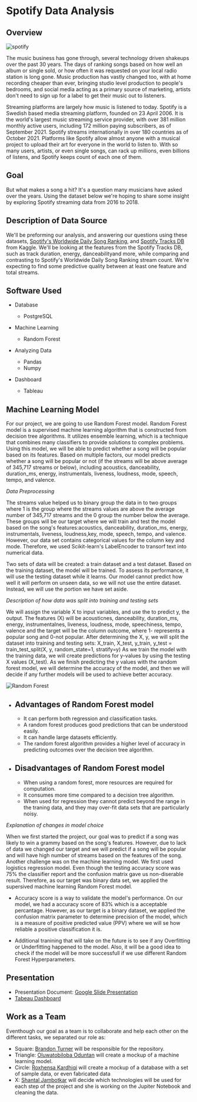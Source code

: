 
# Spotify Data Analysis


## Overview

![spotify](https://user-images.githubusercontent.com/89357104/147999820-7eac0382-2b34-476b-818e-85ff8c85c78f.jpeg)

The music business has gone through, several technology driven shakeups over the past 30 years. The days of ranking songs based on how well
an album or single sold, or how often it was requested on your local radio station is long gone. Music production has vastly changed too, 
with at home recording cheaper than ever, bringing studio level production to people's bedrooms, and social media acting as a primary source
of marketing, artists don't need to sign up for a label to get their music out to listeners. 

Streaming platforms are largely how music is listened to today. Spotify is a Swedish based media streaming platform, founded on 23 April 2006. 
It is the world's largest music streaming service provider, with over 381 million monthly active users, including 172 million paying subscribers, 
as of September 2021. Spotify streams internationally in over 180 countries as of October 2021. Platforms like Spotify allow almost anyone with 
a musical project to upload their art for everyone in the world to listen to. With so many users, artists, or even single songs, can rack up 
millions, even billions of listens, and Spotify keeps count of each one of them.

## Goal
But what makes a song a hit? It's a question many musicians have asked over the years. Using the dataset below we're hoping to share
some insight by exploring Spotify streaming data from 2016 to 2018.


## Description of Data Source
We'll be preforming our analysis, and answering our questions using these datasets, [Spotify's Worldwide Daily Song Ranking](https://www.kaggle.com/edumucelli/spotifys-worldwide-daily-song-ranking/data), and [Spotify Tracks DB](https://www.kaggle.com/zaheenhamidani/ultimate-spotify-tracks-db?select=SpotifyFeatures.csv) from Kaggle. 
We'll be looking at the features from the Spotify Tracks DB, such as track duration, energy, danceabilityand more, while comparing and contrasting 
to Spotify's Worldwide Daily Song Ranking stream count. We're expecting to find some predictive quality between at least one feature and total streams.



## Software Used
  * Database
    * PostgreSQL
  
  * Machine Learning 
    * Random Forest
    
  * Analyzing Data
    * Pandas 
    * Numpy 
    
  * Dashboard
    * Tableau
  

## Machine Learning Model

For our project, we are going to use Random Forest model. Random Forest model is a supervised machine learning algorithm that is constructed from decision tree algorithms. It utilizes ensemble learning, which is a technique that combines many classifiers to provide solutions to complex problems. Using this model, we will be able to predict whether a song will be popular based on its features. Based on multiple factors, our model predicts whether a song will be popular or not (if the streams will be above average of 345,717 streams or below), including acoustics, danceability, duration_ms, energy, instrumentals, liveness, loudness, mode, speech, tempo, and valence.

*Data Preprocessing*

The streams value helped us to binary group the data in to two groups where 1 is the group where the streams values are above the average number of 345,717 streams and the 0 group the number below the average. These groups will be our target where we will train and test the model based on the song's features:acoustics, danceability, duration_ms, energy, instrumentals, liveness, loudness,key, mode, speech, tempo, and valence.
However, our data set contains categorical values for the column key and mode. Therefore, we used Scikit-learn's LabelEncoder to transorf text into numerical data.

Two sets of data will be created: a train dataset and a test dataset. Based on the training dataset, the model will be trained. To assess its performance, it will use the testing dataset while it learns. Our model cannot predict how well it will perform on unseen data, so we will not use the entire dataset. Instead, we will use the portion we have set aside.

*Description of how data was split into training and testing sets*

We will assign the variable X to input variables, and use the to predict y, the output. The features (X) will be acousticnes, danceability, duration_ms, energy, instrumentalnes, liveness, loudness, mode, speechiness, tempo, valence and the target will be the column outcome, where 1- represents a popular song and 0-not popular.
After determining the X, y, we will split the dataset into training and testing sets: X_train, X_test, y_train, y_test = train_test_split(X, y, random_state=1, stratify=y)
As we train the model with the training data, we will create predictions for y-values by using the testing X values (X_test).
As we finish predicting the y values with the random forest model, we will determine the accuracy of the model, and then we will decide if any further models will be used to achieve better accuracy.

![Random Forest](https://github.com/BrandonTur90/Spotify-Data-Analysis/blob/main/Resources/Random%20forest%20clasifier.png?raw=true)

* ## Advantages of Random Forest model
  - It can perform both regression and classification tasks.
  - A random forest produces good predictions that can be understood easily.
  - It can handle large datasets efficiently.
  - The random forest algorithm provides a higher level of accuracy in predicting outcomes over the decision tree algorithm.

* ## Disadvantages of Random Forest model
  - When using a random forest, more resources are required for computation.
  - It consumes more time compared to a decision tree algorithm.
  - When used for regression they cannot predict beyond the range in the traning data, and they may over-fit data sets that are particularly noisy.

*Explanation of changes in model choice*

When we first started the project, our goal was to predict if a song was likely to win a grammy based on the song's features. However, due to lack of data we changed our target and we will predict if a song will be popular and will have high number of streams based on the features of the song.
Another challenge was on the machine learning model. We first used logistics regression model. Even though the testing accuracy score was 75% the classifier report and the confusion matrix gave us non-diserable result. Therefore, as our target was binary data set, we applied the supersived machine learning Random Forest model.

* Accuracy score is a way to validate the model's performance. On our model, we had a accuracy score of 83% which is a acceptable percantage. However, as our target is a binary dataset, we applied the confusion matrix parameter to determine precision of the model, which is a measure of positive predicted value (PPV) where we will se how reliable a positive classification it is.

* Additional tranining that will take on the future is to see if any Overfitting or Underfitting happened to the model.
Also, it will be a good idea to check if the model will be more successfull if we use different Random Forest Hyperparameters.
  


## Presentation 

* Presentation Document: [Google Slide Presentation](https://docs.google.com/presentation/d/1kofNapJf18HnhgTNp6hX8VxUg7Z1qYCCVxNfF793xiA/edit#slide=id.g723630543_3_0)
* [Tabeau Dashboard](https://public.tableau.com/app/profile/brandon.turner7839/viz/Spotify_16426402434380/SpotifyStreamingAnalysis?publish=yes)

## Work as a Team

Eventhough our goal as a team is to collaborate and help each other on the different tasks, we separated our role as:
* Square: [Brandon Turner](https://github.com/BrandonTur90) will be responsible for the repository.
* Triangle: [Oluwatobiloba Oduntan](https://github.com/Tobi1018) will create a mockup of a machine learning model.
* Circle: [Roxhensa Kardhiqi](https://github.com/roxhensa02) will create a mockup of a database with a set of sample data, or even fabricated data
* X: [Shantal Jambotkar](https://github.com/shantaljambotkar) will decide which technologies will be used for each step of the project and she is working on the Jupiter Notebook and cleaning the data.

